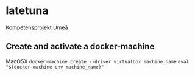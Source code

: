 # latetuna
Kompetensprojekt Umeå

## Create and activate a docker-machine

MacOSX
```docker-machine create --driver virtualbox machine_name```
```eval "$(docker-machine env machine_name)"```